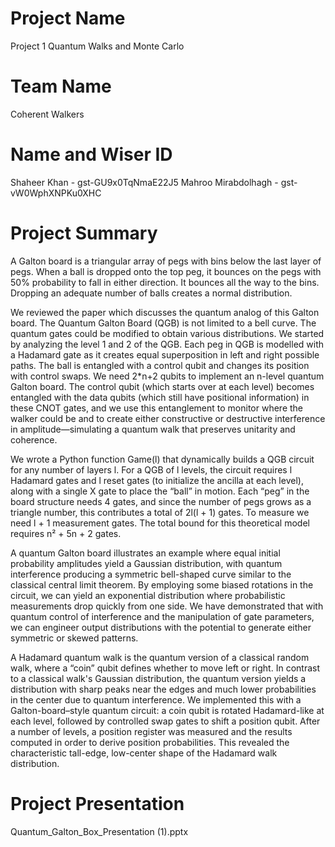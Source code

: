 # Project Name
Project 1
Quantum Walks and Monte Carlo

# Team Name
Coherent Walkers

# Name and Wiser ID
Shaheer Khan - gst-GU9x0TqNmaE22J5
Mahroo Mirabdolhagh  - gst-vW0WphXNPKu0XHC

# Project Summary
A Galton board is a triangular array of pegs with bins below the last layer of pegs. When a ball is dropped onto the top peg, it bounces on the pegs with 50% probability to fall in either direction. It bounces all the way to the bins. Dropping an adequate number of balls creates a normal distribution.

We reviewed the paper which discusses the quantum analog of this Galton board. The Quantum Galton Board (QGB) is not limited to a bell curve. The quantum gates could be modified to obtain various distributions. We started by analyzing the level 1 and 2 of the QGB. Each peg in QGB is modelled with a Hadamard gate as it creates equal superposition in left and right possible paths. The ball is entangled with a control qubit and changes its position with control swaps. We need 2*n+2 qubits to implement an n-level quantum Galton board. The control qubit (which starts over at each level) becomes entangled with the data qubits (which still have positional information) in these CNOT gates, and we use this entanglement to monitor where the walker could be and to create either constructive or destructive interference in amplitude—simulating a quantum walk that preserves unitarity and coherence.

We wrote a Python function Game(l) that dynamically builds a QGB circuit for any number of layers l. For a QGB of l levels, the circuit requires l Hadamard gates and l reset gates (to initialize the ancilla at each level), along with a single X gate to place the “ball” in motion. Each “peg” in the board structure needs 4 gates, and since the number of pegs grows as a triangle number, this contributes a total of 2l(l + 1) gates. To measure we need l + 1 measurement gates. The total bound for this theoretical model requires n² + 5n + 2 gates.

A quantum Galton board illustrates an example where equal initial probability amplitudes yield a Gaussian distribution, with quantum interference producing a symmetric bell-shaped curve similar to the classical central limit theorem. By employing some biased rotations in the circuit, we can yield an exponential distribution where probabilistic measurements drop quickly from one side. We have demonstrated that with quantum control of interference and the manipulation of gate parameters, we can engineer output distributions with the potential to generate either symmetric or skewed patterns.

A Hadamard quantum walk is the quantum version of a classical random walk, where a “coin” qubit defines whether to move left or right. In contrast to a classical walk's Gaussian distribution, the quantum version yields a distribution with sharp peaks near the edges and much lower probabilities in the center due to quantum interference. We implemented this with a Galton-board–style quantum circuit: a coin qubit is rotated Hadamard-like at each level, followed by controlled swap gates to shift a position qubit. After a number of levels, a position register was measured and the results computed in order to derive position probabilities. This revealed the characteristic tall-edge, low-center shape of the Hadamard walk distribution.



# Project Presentation

Quantum_Galton_Box_Presentation (1).pptx
